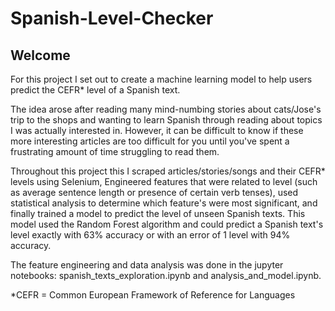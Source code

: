 # Spanish-Level-Checker
## Welcome
For this project I set out to create a machine learning model to help users predict the CEFR* level of a Spanish text. 

The idea arose after reading many mind-numbing stories about cats/Jose's trip to the shops and wanting to learn Spanish through
reading about topics I was actually interested in. However, it can be difficult to know if these more interesting articles are too difficult for you
until you've spent a frustrating amount of time struggling to read them.

Throughout this project this I scraped articles/stories/songs and their CEFR* levels using Selenium, Engineered features that were related to level (such as 
average sentence length or presence of certain verb tenses), used statistical analysis to determine which feature's were most significant,
and finally trained a model to predict the level of unseen Spanish texts. This model used the Random Forest algorithm and could predict a Spanish text's level 
exactly with 63% accuracy or with an error of 1 level with 94% accuracy.

The feature engineering and data analysis was done in the jupyter notebooks: spanish_texts_exploration.ipynb and analysis_and_model.ipynb.

*CEFR = Common European Framework of Reference for Languages
